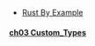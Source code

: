 
- [Rust By Example](https://doc.rust-lang.org/rust-by-example/index.html)

#### [ch03 Custom_Types](https://doc.rust-lang.org/rust-by-example/custom_types.html) 
    

